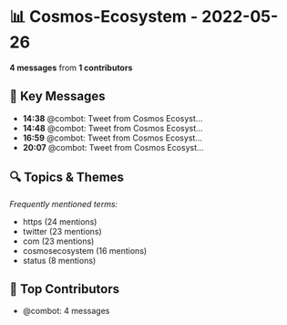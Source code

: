 # 📊 Cosmos-Ecosystem - 2022-05-26
**4 messages** from **1 contributors**

## 💬 Key Messages
- **14:38** @combot: [‌‌‌‌‎⁠](https://twitter.com/CosmosEcosystem/status/1529834350912618500)Tweet from Cosmos Ecosyst...
- **14:48** @combot: [‌‌‌‌‎⁠](https://twitter.com/CosmosEcosystem/status/1529836779485937664)Tweet from Cosmos Ecosyst...
- **16:59** @combot: [‌‌‌‌‎⁠](https://twitter.com/CosmosEcosystem/status/1529869911459241989)Tweet from Cosmos Ecosyst...
- **20:07** @combot: [‌‌‌‌‎⁠](https://twitter.com/CosmosEcosystem/status/1529917134670811143)Tweet from Cosmos Ecosyst...

## 🔍 Topics & Themes
*Frequently mentioned terms:*
- https (24 mentions)
- twitter (23 mentions)
- com (23 mentions)
- cosmosecosystem (16 mentions)
- status (8 mentions)

## 👥 Top Contributors
- @combot: 4 messages